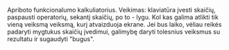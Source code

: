 Apriboto funkcionalumo kalkuliatorius. Veikimas: klaviatūra įvesti skaičių, paspausti operatorių, sekantį skaičių, po to - lygu. Kol kas galima atlikti tik vieną veiksmą veiksmą, kurį atvaizduoja ekrane. Jei bus laiko, vėliau reikės padaryti mygtukus skaičių įvedimui, galimybę daryti tolesnius veiksmus su rezultatu ir sugaudyti "bugus".
